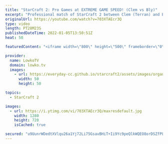 ```yaml
---
title: "StarCraft 2: Pro Games at EXTREME GAME SPEED! (Clem vs Bly)"
excerpt: "Professional match of StarCraft 2 between Clem (Terran) and Bly (Zerg) in the 2x Game Speed mod in SC2.   Bly on Twitter: https://twitter.com/BlyOnFire Clem on Twitter: https://twitter.com/clem_sc2  Support my work on Patreon: https://www.patreon.com/lowkotv Become a YouTube member: https://lowko.tv/join"
originalUrl: https://youtube.com/watch?v=703XTAEcr3Q
type: video
length: PT28M23S
publishedDateTime: 2022-01-05T13:50:51Z
heat: 50

featuredContent: "<iframe width=\"800\" height=\"500\" frameborder=\"0\" src=\"https://www.youtube.com/embed/703XTAEcr3Q\" allow=\"accelerometer; autoplay; encrypted-media; gyroscope; picture-in-picture\" allowfullscreen></iframe>"

provider:
  name: LowkoTV
  domain: lowko.tv
  images:
    - url: https://everyday-cc.github.io/starcraft2/assets/images/organizations/lowko.tv-50x50.jpg
      width: 50
      height: 50

topics:
  - StarCraft 2

images:
  - url: https://i.ytimg.com/vi/703XTAEcr3Q/maxresdefault.jpg
    width: 1280
    height: 720
    isCached: true

secured: "u9UunrWDedtXVlqu26a1Yj72Li75GsavBHiT+Ii9Yc9peQlkWQEO8orDSZfPLW/3LBKAtDQsFeQyH9AERS6OJi1qfU+mG9VPzP88fwqo/4WGuV9b2tQe2Fu8xLqn0+DrgnFElwE/WDctZYsgoCY/JCP6GPtSmzekL4+aDyU/+L4/tu9L6AjZ2YHPBCxe/8RGf4DyCpV59H2l6pOIII9Y4KFOxiIwVGSHKJx6eCjTSDxAI+ofBkhZW6EeZdTYZyBnkrBeeu6HzcLqfUY6dpHQOkxpRyL3iUzJuiU4alhkXqHxHoXP0/B/+nYS54whOYFs1L7J4y4sEF+knzlVpdVVoy3CwudGwax0Ajeh8vKjyqX5a3hYgEudzY1iKlPU8Dj3yutWj59NFQIeo9iJK0sH/yLGUc5NLmGDT97LkeSZ5dk=;jZ2iKdkGcVOYpcteFAOLpg=="
---
```


